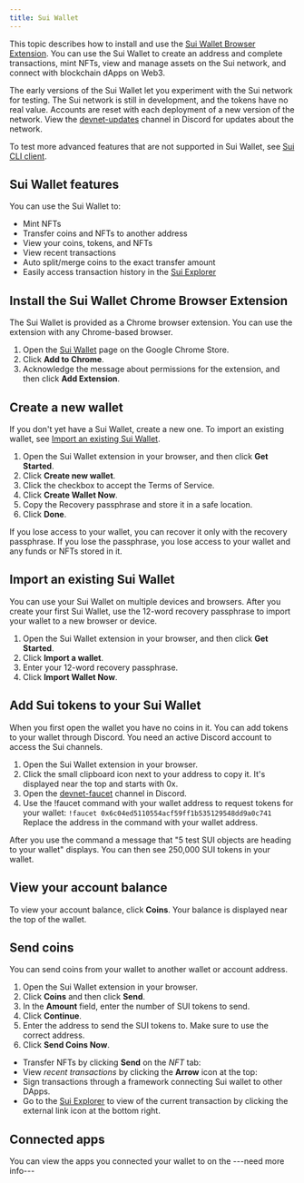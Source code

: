 ```yaml
---
title: Sui Wallet
---
```


This topic describes how to install and use the [Sui Wallet Browser Extension](https://chrome.google.com/webstore/detail/sui-wallet/opcgpfmipidbgpenhmajoajpbobppdil). You can use the Sui Wallet to create an address and complete transactions, mint NFTs, view and manage assets on the Sui network, and connect with blockchain dApps on Web3.

The early versions of the Sui Wallet let you experiment with the Sui network for testing. The Sui network is still in development, and the tokens have no real value. Accounts are reset with each deployment of a new version of the network. View the [devnet-updates](https://discord.com/channels/916379725201563759/1004638487078772736) channel in Discord for updates about the network.

To test more advanced features that are not supported in Sui Wallet, see [Sui CLI client](../build/cli-client.md).

## Sui Wallet features

You can use the Sui Wallet to:

   * Mint NFTs
   * Transfer coins and NFTs to another address
   * View your coins, tokens, and NFTs
   * View recent transactions
   * Auto split/merge coins to the exact transfer amount
   * Easily access transaction history in the [Sui Explorer](https://explorer.devnet.sui.io/)

## Install the Sui Wallet Chrome Browser Extension

The Sui Wallet is provided as a Chrome browser extension. You can use the extension with any Chrome-based browser.

   1. Open the [Sui Wallet](https://chrome.google.com/webstore/detail/sui-wallet/opcgpfmipidbgpenhmajoajpbobppdil) page on the Google Chrome Store.
   1. Click **Add to Chrome**.
   1. Acknowledge the message about permissions for the extension, and then click **Add Extension**.

## Create a new wallet

If you don't yet have a Sui Wallet, create a new one. To import an existing wallet, see [Import an existing Sui Wallet](#import-an-existing-sui-wallet).

   1. Open the Sui Wallet extension in your browser, and then click **Get Started**.
   1. Click **Create new wallet**.
   1. Click the checkbox to accept the Terms of Service.
   1. Click **Create Wallet Now**.
   1. Copy the Recovery passphrase and store it in a safe location.
   1. Click **Done**.

If you lose access to your wallet, you can recover it only with the recovery passphrase. If you lose the passphrase, you lose access to your wallet and any funds or NFTs stored in it.

## Import an existing Sui Wallet

You can use your Sui Wallet on multiple devices and browsers. After you create your first Sui Wallet, use the 12-word recovery passphrase to import your wallet to a new browser or device. 

   1. Open the Sui Wallet extension in your browser, and then click **Get Started**.
   1. Click **Import a wallet**.
   1. Enter your 12-word recovery passphrase.
   1. Click **Import Wallet Now**.

## Add Sui tokens to your Sui Wallet

When you first open the wallet you have no coins in it. You can add tokens to your wallet through Discord. You need an active Discord account to access the Sui channels.

   1. Open the Sui Wallet extension in your browser.
   1. Click the small clipboard icon next to your address to copy it. It's displayed near the top and starts with 0x.
   1. Open the [devnet-faucet](https://discord.com/channels/916379725201563759/971488439931392130) channel in Discord.
   1. Use the !faucet command with your wallet address to request tokens for your wallet:
   `!faucet 0x6c04ed5110554acf59ff1b535129548dd9a0c741`
   Replace the address in the command with your wallet address.

After you use the command a message that "5 test SUI objects are heading to your wallet" displays. You can then see 250,000 SUI tokens in your wallet.

## View your account balance
To view your account balance, click **Coins**. Your balance is displayed near the top of the wallet.

## Send coins
You can send coins from your wallet to another wallet or account address.

   1. Open the Sui Wallet extension in your browser.
   1. Click **Coins** and then click **Send**.
   1. In the **Amount** field, enter the number of SUI tokens to send.
   1. Click **Continue**.
   1. Enter the address to send the SUI tokens to. Make sure to use the correct address.
   1. Click **Send Coins Now**.




   * Transfer NFTs by clicking **Send** on the _NFT_ tab:
   * View _recent transactions_ by clicking the **Arrow** icon at the top:
   * Sign transactions through a framework connecting Sui wallet to other DApps.
   * Go to the [Sui Explorer](https://explorer.devnet.sui.io/) to view of the current transaction by clicking the external link icon at the bottom right.





## Connected apps

You can view the apps you connected your wallet to on the ---need more info---


